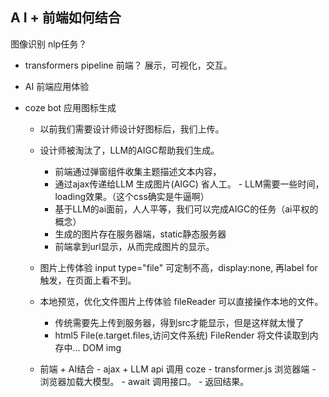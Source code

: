 ## A I  + 前端如何结合
图像识别  nlp任务？

- transformers
    pipeline
    前端？  展示，可视化，交互。

- AI 前端应用体验


- coze bot 应用图标生成
    - 以前我们需要设计师设计好图标后，我们上传。
    - 设计师被淘汰了，LLM的AIGC帮助我们生成。
        - 前端通过弹窗组件收集主题描述文本内容，
        - 通过ajax传递给LLM  生成图片(AIGC)   省人工。
                - LLM需要一些时间，loading效果。（这个css确实是牛逼啊）
        - 基于LLM的ai面前，人人平等，我们可以完成AIGC的任务（ai平权的概念）
        - 生成的图片存在服务器端，static静态服务器
        - 前端拿到url显示，从而完成图片的显示。

    - 图片上传体验
        input type="file"  可定制不高，display:none, 再label for 触发，在页面上看不到。

    - 本地预览，优化文件图片上传体验
    fileReader 可以直接操作本地的文件。
        - 传统需要先上传到服务器，得到src才能显示，但是这样就太慢了
        - html5 File(e.target.files,访问文件系统)
            FileRender 将文件读取到内存中...
            DOM  img 
    - 前端 + AI结合
            - ajax + LLM api 调用 coze
            - transformer.js  浏览器端
            - 浏览器加载大模型。
            - await 调用接口。
            - 返回结果。
